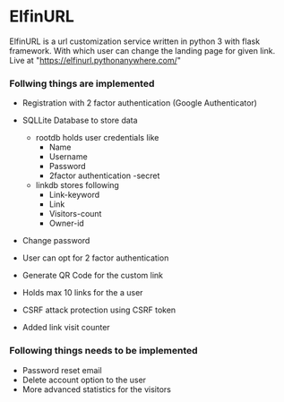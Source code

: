 **ElfinURL**
===================
ElfinURL is a url customization service written in python 3 with flask framework. With which user can change the landing page for given link.<br>
Live at "https://elfinurl.pythonanywhere.com/"


### Follwing things are implemented ###

* Registration with 2 factor authentication (Google Authenticator)
* SQLLite Database to store data
  * rootdb holds user credentials like
    * Name
    * Username
    * Password
    * 2factor authentication -secret
  * linkdb stores following
    * Link-keyword
    * Link
    * Visitors-count
    * Owner-id

* Change password
* User can opt for 2 factor authentication
* Generate QR Code for the custom link
* Holds max 10 links for the a user
* CSRF attack protection using CSRF token
* Added link visit counter

### Following things needs to be implemented ###

* Password reset email
* Delete account option to the user
* More advanced statistics for the visitors

